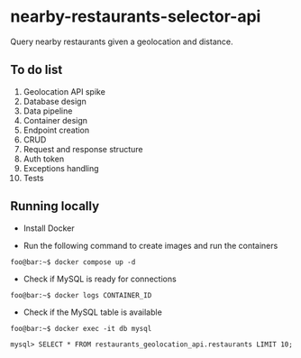 # nearby-restaurants-selector-api
Query nearby restaurants given a geolocation and distance.

<h2>To do list </h3>
<ol>
    <li>Geolocation API spike</li> 
    <li>Database design</li> 
    <li>Data pipeline</li>
    <li>Container design</li> 
    <li>Endpoint creation</li>
    <li>CRUD</li>
    <li>Request and response structure</li>
    <li>Auth token</li>
    <li>Exceptions handling</li>
    <li>Tests</li>
</ol>

<h2>Running locally</h2>

- Install Docker

- Run the following command to create images and run the containers

```console
foo@bar:~$ docker compose up -d
```
- Check if MySQL is ready for connections

```console
foo@bar:~$ docker logs CONTAINER_ID
```

- Check if the MySQL table is available

```console
foo@bar:~$ docker exec -it db mysql 
```

```console
mysql> SELECT * FROM restaurants_geolocation_api.restaurants LIMIT 10;
```